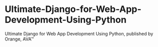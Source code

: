 # Ultimate-Django-for-Web-App-Development-Using-Python
Ultimate Django for Web App Development Using Python, published by Orange, AVA™
